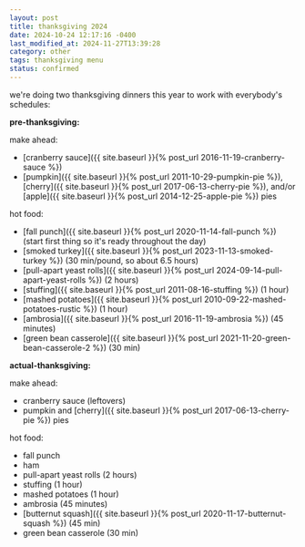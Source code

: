 ```yaml
---
layout: post
title: thanksgiving 2024
date: 2024-10-24 12:17:16 -0400
last_modified_at: 2024-11-27T13:39:28
category: other
tags: thanksgiving menu
status: confirmed
---
```


we're doing two thanksgiving dinners this year to work with everybody's schedules:

**pre-thanksgiving:**

make ahead:
* [cranberry sauce]({{ site.baseurl }}{% post_url 2016-11-19-cranberry-sauce %})
* [pumpkin]({{ site.baseurl }}{% post_url 2011-10-29-pumpkin-pie %}),
  [cherry]({{ site.baseurl }}{% post_url 2017-06-13-cherry-pie %}), and/or
  [apple]({{ site.baseurl }}{% post_url 2014-12-25-apple-pie %}) pies

hot food:
* [fall punch]({{ site.baseurl }}{% post_url 2020-11-14-fall-punch %}) (start first thing so it's ready throughout the day)
* [smoked turkey]({{ site.baseurl }}{% post_url 2023-11-13-smoked-turkey %}) (30 min/pound, so about 6.5 hours)
* [pull-apart yeast rolls]({{ site.baseurl }}{% post_url 2024-09-14-pull-apart-yeast-rolls %}) (2 hours)
* [stuffing]({{ site.baseurl }}{% post_url 2011-08-16-stuffing %}) (1 hour)
* [mashed potatoes]({{ site.baseurl }}{% post_url 2010-09-22-mashed-potatoes-rustic %}) (1 hour)
* [ambrosia]({{ site.baseurl }}{% post_url 2016-11-19-ambrosia %}) (45 minutes)
* [green bean casserole]({{ site.baseurl }}{% post_url 2021-11-20-green-bean-casserole-2 %}) (30 min)

**actual-thanksgiving:**

make ahead:
* cranberry sauce (leftovers)
* pumpkin and [cherry]({{ site.baseurl }}{% post_url 2017-06-13-cherry-pie %}) pies

hot food:
* fall punch
* ham
* pull-apart yeast rolls (2 hours)
* stuffing (1 hour)
* mashed potatoes (1 hour)
* ambrosia (45 minutes)
* [butternut squash]({{ site.baseurl }}{% post_url 2020-11-17-butternut-squash %}) (45 min)
* green bean casserole (30 min)
